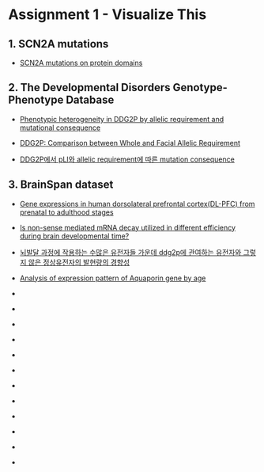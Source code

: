# Assignment 1 - Visualize This

## 1. SCN2A mutations

- [SCN2A mutations on protein domains](https://htmlpreview.github.io/?https://github.com/hhodumaru/bsms222_101_kim/blob/master/assignment1_101_kim.nb.html)


## 2. The Developmental Disorders Genotype-Phenotype Database

- [Phenotypic heterogeneity in DDG2P by allelic requirement and mutational consequence](https://htmlpreview.github.io/?https://github.com/woong4757/bsms222_166_hwa/blob/master/assignment1_166_hwa.nb.html)

- [DDG2P: Comparison between Whole and Facial Allelic Requirement](https://htmlpreview.github.io/?https://github.com/Juntro/bsms222_106_kim/blob/master/Assignment_106_kim_20191017.nb.html)

- [DDG2P에서 pLI와 allelic requirement에 따른 mutation consequence](https://htmlpreview.github.io/?https://github.com/chaerim23/bsms222_115_shin/blob/master/assignment1_115_shin.nb.html)

## 3. BrainSpan dataset

- [Gene expressions in human dorsolateral prefrontal cortex(DL-PFC) from prenatal to adulthood stages](https://htmlpreview.github.io/?https://github.com/meehong1127/bsms222_175_jin/blob/master/assignment1_175_jin.nb.html)

- [Is non-sense mediated mRNA decay utilized in different efficiency during brain developmental time?](https://htmlpreview.github.io/?https://github.com/JYChangMolB/bsms222_072_chang/blob/master/1017assignment_Jeeyoon_Chang_final.nb.html)

- [뇌발달 과정에 작용하는 수많은 유전자들 가운데 ddg2p에 관여하는 유전자와 그렇지 않은 정상유전자의 발현량의 경향성](https://htmlpreview.github.io/?https://github.com/JihoYun/bsms222_104_yun/blob/master/assignment1_104_yun.nb.html)

- [Analysis of expression pattern of Aquaporin gene by age](https://htmlpreview.github.io/?https://github.com/jungsoo080/bsms222_001_lee/blob/master/assignment1_001_lee.nb.html)


- [](https://htmlpreview.github.io/?)
- [](https://htmlpreview.github.io/?)
- [](https://htmlpreview.github.io/?)
- [](https://htmlpreview.github.io/?)
- [](https://htmlpreview.github.io/?)
- [](https://htmlpreview.github.io/?)
- [](https://htmlpreview.github.io/?)
- [](https://htmlpreview.github.io/?)
- [](https://htmlpreview.github.io/?)
- [](https://htmlpreview.github.io/?)
- [](https://htmlpreview.github.io/?)
- [](https://htmlpreview.github.io/?)
